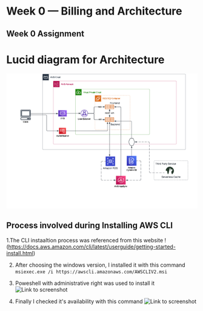 # Week 0 — Billing and Architecture

## Week 0 Assignment ##

# Lucid diagram for Architecture #
![Link to architecture](assets/crudder%20architecture.png)

## Process involved during Installing AWS CLI ##
1.The CLI instaaltion process was referenced from this website 
!(https://docs.aws.amazon.com/cli/latest/userguide/getting-started-install.html)

2. After choosing the windows version, I installed it with this command
 ```msiexec.exe /i https://awscli.amazonaws.com/AWSCLIV2.msi ```
 
3. Poweshell with administrative right was used to install it 
![Link to screenshot](assets/installing_aws-cli.png)

4. Finally I checked it's availability with this command
 ![Link to screenshot](assets/aws_account_verification.png)
